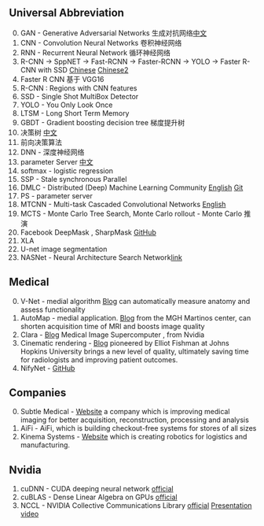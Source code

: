 ## Universal Abbreviation
0. GAN - Generative Adversarial Networks 生成对抗网络[中文](https://www.leiphone.com/news/201701/Kq6FvnjgbKK8Lh8N.html)
0. CNN - Convolution Neural Networks 卷积神经网络
0. RNN - Recurrent Neural Network 循环神经网络
0. R-CNN -> SppNET -> Fast-RCNN -> Faster-RCNN -> YOLO -> Faster R-CNN with SSD
   [Chinese](https://www.cnblogs.com/skyfsm/p/6806246.html)
   [Chinese2](http://blog.csdn.net/linolzhang/article/details/54344350)
0. Faster R CNN 基于 VGG16
0. R-CNN : Regions with CNN features
0. SSD - Single Shot MultiBox Detector
0. YOLO - You Only Look Once
0. LTSM - Long Short Term Memory
0. GBDT - Gradient boosting decision tree 梯度提升树
0. 决策树 [中文](http://www.cnblogs.com/leoo2sk/archive/2010/09/19/decision-tree.html)
0. 前向决策算法
0. DNN - 深度神经网络
0. parameter Server [中文](https://www.zhihu.com/question/26998075)
0. softmax - logistic regression
0. SSP - Stale synchronous Parallel
0. DMLC - Distributed (Deep) Machine Learning Community [English](http://dmlc.ml/)
 [Git](https://github.com/dmlc)
0. PS - parameter server
0. MTCNN - Multi-task Cascaded Convolutional Networks [English](https://kpzhang93.github.io/MTCNN_face_detection_alignment/)
0. MCTS - Monte Carlo Tree Search, Monte Carlo rollout - Monte Carlo 推演
0. Facebook DeepMask , SharpMask [GitHub](https://github.com/facebookresearch/deepmask)
0. XLA
0. U-net image segmentation
0. NASNet - Neural Architecture Search Network[link](https://arxiv.org/abs/1707.07012)

## Medical 

0. V-Net - medial algorithm [Blog](https://blogs.nvidia.com/blog/2018/03/28/ai-healthcare-gtc/) can automatically measure anatomy and assess functionality
0. AutoMap - medial application. [Blog](https://blogs.nvidia.com/blog/2018/03/28/ai-healthcare-gtc/)  from the MGH Martinos center, can shorten acquisition time of MRI and boosts image quality
0. Clara - [Blog](https://blogs.nvidia.com/blog/2018/03/28/ai-healthcare-gtc/) Medical Image Supercomputer , from Nvidia
0. Cinematic rendering -  [Blog](https://blogs.nvidia.com/blog/2018/03/28/ai-healthcare-gtc/) pioneered by Elliot Fishman at Johns Hopkins University brings a new level of quality, ultimately saving time for radiologists and improving patient outcomes.
0. NifyNet - [GitHub](https://github.com/NifTK/NiftyNet)

## Companies
0. Subtle Medical - [Website](https://subtlemedical.com/) a company which  is improving medical imaging for better acquisition, reconstruction, processing and analysis 
0. AiFi - AiFi, which is building checkout-free systems for stores of all sizes
0. Kinema Systems - [Website](http://www.kinemasystems.com/)  which is creating robotics for logistics and manufacturing.

## Nvidia
1. cuDNN - CUDA deeping neural network [official](https://developer.nvidia.com/cudnn)
2. cuBLAS - Dense Linear Algebra on GPUs [official](https://developer.nvidia.com/cublas) 
3. NCCL - NVIDIA Collective Communications Library  [official](https://developer.nvidia.com/nccl) [Presentation](http://on-demand.gputechconf.com/gtc/2017/presentation/s7155-jeaugey-nccl.pdf) [video](http://on-demand-gtc.gputechconf.com/gtcnew/on-demand-gtc.php?searchByKeyword=S7155&searchItems=session_id&sessionTopic=&sessionEvent=&sessionYear=&sessionFormat=&submit=&select=)